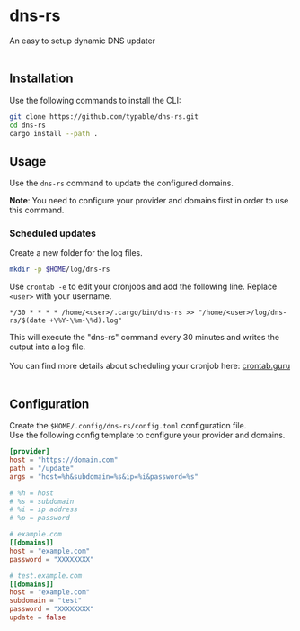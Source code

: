 # dns-rs

An easy to setup dynamic DNS updater
<br>
<br>

## Installation

Use the following commands to install the CLI:

```bash
git clone https://github.com/typable/dns-rs.git
cd dns-rs
cargo install --path .
```

## Usage

Use the `dns-rs` command to update the configured domains.

**Note**: You need to configure your provider and domains first in order to use this command. 

### Scheduled updates

Create a new folder for the log files.

```bash
mkdir -p $HOME/log/dns-rs
```

Use `crontab -e` to edit your cronjobs and add the following line. Replace `<user>` with your username.

```cron
*/30 * * * * /home/<user>/.cargo/bin/dns-rs >> "/home/<user>/log/dns-rs/$(date +\%Y-\%m-\%d).log"
```

This will execute the "dns-rs" command every 30 minutes and writes the output into a log file.<br>
<br>
You can find more details about scheduling your cronjob here: [crontab.guru](https://crontab.guru/#*/30_*_*_*_*)
<br>
<br>

## Configuration

Create the `$HOME/.config/dns-rs/config.toml` configuration file.<br>
Use the following config template to configure your provider and domains.

```toml
[provider]
host = "https://domain.com"
path = "/update"
args = "host=%h&subdomain=%s&ip=%i&password=%s"

# %h = host
# %s = subdomain
# %i = ip address
# %p = password

# example.com
[[domains]]
host = "example.com"
password = "XXXXXXXX"

# test.example.com
[[domains]]
host = "example.com"
subdomain = "test"
password = "XXXXXXXX"
update = false
```
